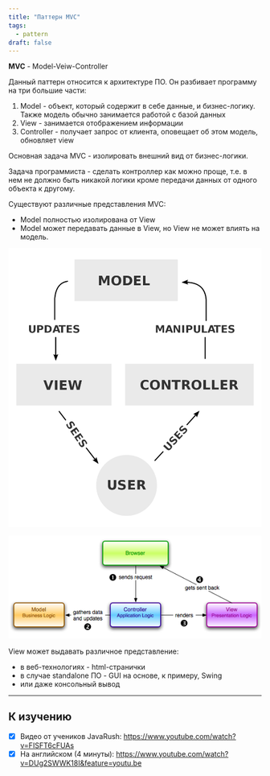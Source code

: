 ```yaml
---
title: "Паттерн MVC"
tags:
  - pattern
draft: false
---
```


**MVC** - Model-Veiw-Controller

Данный паттерн относится к архитектуре ПО. Он разбивает программу на три большие части:

1. Model - объект, который содержит в себе данные, и бизнес-логику. Также модель обычно занимается работой с базой данных
2. View - занимается отображением информации
3. Controller - получает запрос от клиента, оповещает об этом модель, обновляет view

Основная задача MVC - изолировать внешний вид от бизнес-логики.

Задача программиста - сделать контроллер как можно проще, т.е. в нем не должно быть никакой логики кроме передачи данных от одного объекта к другому.

Существуют различные представления MVC:
- Model полностью изолирована от View
- Model может передавать данные в View, но View не может влиять на модель.

![mvc schema 1](../../images/mvc_schema_1.png)

![mvc schema 2](../../images/mvc_schema_2.png)

View может выдавать различное представление:
- в веб-технологиях - html-странички
- в случае standalone ПО - GUI на основе, к примеру, Swing
- или даже консольный вывод

---
## К изучению
- [X] Видео от учеников JavaRush: https://www.youtube.com/watch?v=FISFT6cFUAs
- [X] На английском (4 минуты): https://www.youtube.com/watch?v=DUg2SWWK18I&feature=youtu.be